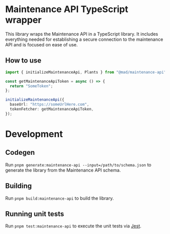 # Maintenance API TypeScript wrapper

This library wraps the Maintenance API in a TypeScript library.
It includes everything needed for establishing a secure connection to the maintenance API and is focused on ease of use.

## How to use

```ts
import { initializeMaintenanceApi, Plants } from "@mad/maintenance-api";

const getMaintenanceApiToken = async () => {
  return "SomeToken";
};

initializeMaintenanceApi({
  baseUrl: "https://someUrlHere.com",
  tokenFetcher: getMaintenanceApiToken,
});
```

# Development

## Codegen

Run `pnpm generate:maintenance-api --input=/path/to/schema.json` to generate the library from the Maintenance API schema.

## Building

Run `pnpm build:maintenance-api` to build the library.

## Running unit tests

Run `pnpm test:maintenance-api` to execute the unit tests via [Jest](https://jestjs.io).
